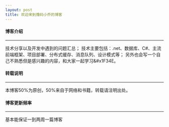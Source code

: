 ```yaml
---
layout: post
title: 欢迎来到撸码小乔的博客
---
```


#### 博客介绍
---

技术分享以及开发中遇到的问题汇总；
技术主要包括：.net、数据库、C#、主流前端框架、项目部署、分布式缓存、消息队列、设计模式等；
另外也会写一个自己不熟悉但是感兴趣的内容，和大家一起学习&#x1F34E。


#### 转载说明
---

本博客50%为原创，50%来自于网络和书籍，转载请注明出处。


#### 博客更新频率
---

基本能保证一到两周一篇博客
